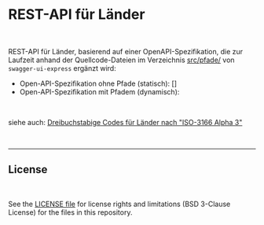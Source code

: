 # REST-API für Länder #

<br>

REST-API für Länder, basierend auf einer OpenAPI-Spezifikation, die zur Laufzeit anhand der Quellcode-Dateien 
im Verzeichnis [src/pfade/](src/pfade) von `swagger-ui-express` ergänzt wird:

* Open-API-Spezifikation ohne Pfade (statisch): []
* Open-API-Spezifikation mit Pfadem (dynamisch):

 

<br>

siehe auch: [Dreibuchstabige Codes für Länder nach "ISO-3166 Alpha 3"](https://de.wikipedia.org/wiki/ISO-3166-1-Kodierliste)

<br>

----

## License ##

<br>

See the [LICENSE file](LICENSE.md) for license rights and limitations (BSD 3-Clause License)
for the files in this repository.

<br>
